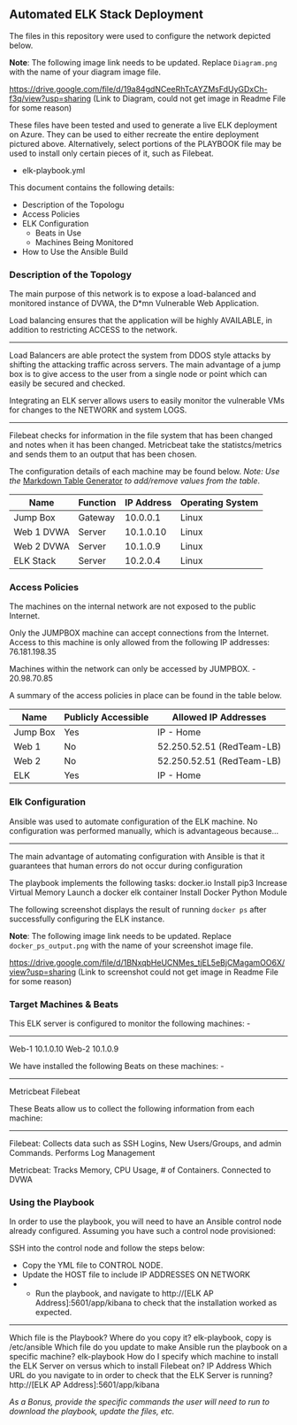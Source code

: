 Automated ELK Stack Deployment
------------------------------

The files in this repository were used to configure the network depicted below.

**Note**: The following image link needs to be updated. Replace `Diagram.png` with the name of your diagram image file.

https://drive.google.com/file/d/19a84gdNCeeRhTcAYZMsFdUyGDxCh-f3q/view?usp=sharing (Link to Diagram, could not get image in Readme File for some reason)

These files have been tested and used to generate a live ELK deployment on Azure. They can be used to either recreate the entire deployment pictured above. Alternatively, select portions of the PLAYBOOK file may be used to install only certain pieces of it, such as Filebeat.

-   elk-playbook.yml

This document contains the following details: 
- Description of the Topologu
- Access Policies 
- ELK Configuration 
  - Beats in Use 
  - Machines Being Monitored  
- How to Use the Ansible Build

### Description of the Topology

The main purpose of this network is to expose a load-balanced and monitored instance of DVWA, the D\*mn Vulnerable Web Application.

Load balancing ensures that the application will be highly AVAILABLE, in addition to restricting ACCESS to the network. 

------
Load Balancers are able protect the system from DDOS style attacks by shifting the attacking traffic across servers. The main advantage of a jump box is to give access to the user from a single node or point which can easily be secured and checked. 

Integrating an ELK server allows users to easily monitor the vulnerable VMs for changes to the NETWORK and system LOGS. 

------
Filebeat checks for information in the file system that has been changed and notes when it has been changed. Metricbeat take the statistcs/metrics and sends them to an output that has been chosen. 

The configuration details of each machine may be found below. *Note: Use the* [Markdown Table Generator](http://www.tablesgenerator.com/markdown_tables) *to add/remove values from the table*.

| Name        | Function | IP Address | Operating System |
|-------------|----------|------------|------------------|
| Jump Box    | Gateway  | 10.0.0.1   | Linux            |
| Web 1 DVWA  | Server   | 10.1.0.10  | Linux            |
| Web 2 DVWA  | Server   | 10.1.0.9   | Linux            |
| ELK Stack   | Server   | 10.2.0.4   | Linux            |

### Access Policies

The machines on the internal network are not exposed to the public Internet.

Only the JUMPBOX machine can accept connections from the Internet. Access to this machine is only allowed from the following IP addresses: 76.181.198.35

Machines within the network can only be accessed by JUMPBOX. - 20.98.70.85

A summary of the access policies in place can be found in the table below.

| Name     | Publicly Accessible | Allowed IP Addresses      |
|----------|---------------------|---------------------------|
| Jump Box | Yes                 | IP - Home                 |
| Web 1    | No                  | 52.250.52.51 (RedTeam-LB) |
| Web 2    | No                  | 52.250.52.51 (RedTeam-LB) |
| ELK      | Yes                 | IP - Home                 |

### Elk Configuration

Ansible was used to automate configuration of the ELK machine. No configuration was performed manually, which is advantageous because...

------

The main advantage of automating configuration with Ansible is that it guarantees that human errors do not occur during configuration

The playbook implements the following tasks: 
docker.io
Install pip3
Increase Virtual Memory
Launch a docker elk container
Install Docker Python Module

The following screenshot displays the result of running `docker ps` after successfully configuring the ELK instance.

**Note**: The following image link needs to be updated. Replace `docker_ps_output.png` with the name of your screenshot image file.

https://drive.google.com/file/d/1BNxqbHeUCNMes_tjEL5eBjCMagamOO6X/view?usp=sharing (Link to screenshot could not get image in Readme File for some reason)

### Target Machines & Beats

This ELK server is configured to monitor the following machines: - 

------
Web-1 10.1.0.10
Web-2 10.1.0.9

We have installed the following Beats on these machines: - 

------
Metricbeat
Filebeat

These Beats allow us to collect the following information from each machine:

------
Filebeat: Collects data such as SSH Logins, New Users/Groups, and admin Commands. Performs Log Management

 Metricbeat: Tracks Memory, CPU Usage, # of Containers. Connected to DVWA

### Using the Playbook

In order to use the playbook, you will need to have an Ansible control node already configured. Assuming you have such a control node provisioned:

SSH into the control node and follow the steps below: 
- Copy the YML file to CONTROL NODE.
- Update the HOST file to include IP ADDRESSES ON NETWORK 
- - Run the playbook, and navigate to http://[ELK AP Address]:5601/app/kibana to check that the installation worked as expected.

------
Which file is the Playbook? Where do you copy it? elk-playbook, copy is /etc/ansible
Which file do you update to make Ansible run the playbook on a specific machine? elk-playbook
How do I specify which machine to install the ELK Server on versus which to install Filebeat on? IP Address
Which URL do you navigate to in order to check that the ELK Server is running? http://[ELK AP Address]:5601/app/kibana

*As a Bonus, provide the specific commands the user will need to run to download the playbook, update the files, etc.*
